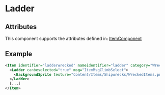 # Ladder


## Attributes

This component supports the attributes defined in: [ItemComponent](ItemComponent.md)


## Example
```xml
<Item identifier="ladderwrecked" nameidentifier="ladder" category="Wrecked" tags="ladder" resizevertical="true">
  <Ladder canbeselected="true" msg="ItemMsgClimbSelect">
    <BackgroundSprite texture="Content/Items/Shipwrecks/WreckedItems.png" depth="0.05" sourcerect="973,523,13,120" origin="1,0" />
  </Ladder>
  [...]
</Item>
```

